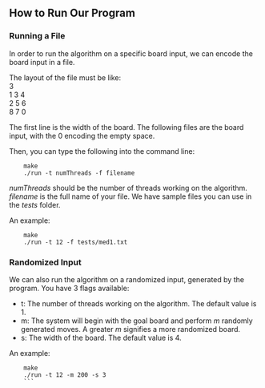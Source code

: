 ## How to Run Our Program

### Running a File

In order to run the algorithm on a specific board input, we can encode the board input in a file. 

The layout of the file must be like: <br />
3 <br />
1 3 4 <br />
2 5 6 <br />
8 7 0 <br />

The first line is the width of the board. The following files are the board input, with the 0 encoding the empty space. 

Then, you can type the following into the command line:
```
    make
    ./run -t numThreads -f filename
```

_numThreads_ should be the number of threads working on the algorithm. _filename_ is the full name of your file. We have sample files you can use in the _tests_ folder. 

An example: 
```
    make
    ./run -t 12 -f tests/med1.txt
```

### Randomized Input

We can also run the algorithm on a randomized input, generated by the program. You have 3 flags available: 

- t: The number of threads working on the algorithm. The default value is 1. 
- m: The system will begin with the goal board and perform _m_ randomly generated moves. A greater _m_ signifies a more randomized board. 
- s: The width of the board. The default value is 4. 

An example: 
```
    make
    ./run -t 12 -m 200 -s 3 
    ```

